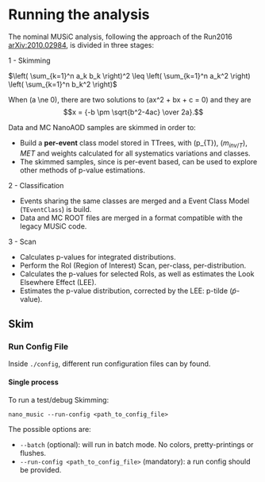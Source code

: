 # Running the analysis

The nominal MUSiC analysis, following the approach of the Run2016 [arXiv:2010.02984](https://arxiv.org/abs/2010.02984), is divided in three stages:

1 - Skimming

$\left( \sum_{k=1}^n a_k b_k \right)^2 \leq \left( \sum_{k=1}^n a_k^2 \right) \left( \sum_{k=1}^n b_k^2 \right)$

When \(a \ne 0\), there are two solutions to \(ax^2 + bx + c = 0\) and they are
$$x = {-b \pm \sqrt{b^2-4ac} \over 2a}.$$


Data and MC NanoAOD samples are skimmed in order to:
- Build a **per-event** class model stored in TTrees, with \(p_{T}\), \($m_{inv/T}$\), $MET$ and weights calculated for all systematics variations and classes.
- The skimmed samples, since is per-event based, can be used to explore other methods of p-value estimations.

2 - Classification

- Events sharing the same classes are merged and a Event Class Model (`TEventClass`) is build.
- Data and MC ROOT files are merged in a format compatible with the legacy MUSiC code.

3 - Scan

- Calculates p-values for integrated distributions.
- Perform the RoI (Region of Interest) Scan, per-class, per-distribution.
- Calculates the p-values for selected RoIs, as well as estimates the Look Elsewhere Effect (LEE).
- Estimates the p-value distribution, corrected by the LEE: p-tilde ($\tilde{p}$-value).

## Skim

### Run Config File

Inside `./config`, different run configuration files can by found.

#### Single process

To run a test/debug Skimming:

```
nano_music --run-config <path_to_config_file>
```
The possible options are:

- `--batch` (optional): will run in batch mode. No colors, pretty-printings or flushes.
- `--run-config <path_to_config_file>` (mandatory): a run config should be provided.


